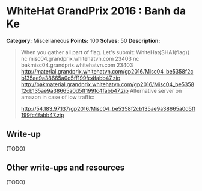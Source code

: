 # WhiteHat GrandPrix 2016 : Banh da Ke

**Category:** Miscellaneous
**Points:** 100
**Solves:** 50
**Description:**

> When you gather all part of flag. Let's submit: WhiteHat{SHA1(flag)}
> nc misc04.grandprix.whitehatvn.com 23403
> nc bakmisc04.grandprix.whitehatvn.com 23403
> http://material.grandprix.whitehatvn.com/gp2016/Misc04_be5358f2cb135ae9a38665a0d5ff199fc4fabb47.zip
> http://bakmaterial.grandprix.whitehatvn.com/gp2016/Misc04_be5358f2cb135ae9a38665a0d5ff199fc4fabb47.zip
> Alternative server on amazon in case of low traffic:
> 
> http://54.183.97.137/gp2016/Misc04_be5358f2cb135ae9a38665a0d5ff199fc4fabb47.zip

## Write-up

(TODO)

## Other write-ups and resources

(TODO)
